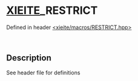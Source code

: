 # [XIEITE](../macros.md)\_RESTRICT
Defined in header [<xieite/macros/RESTRICT.hpp>](../../include/xieite/macros/RESTRICT.hpp)

&nbsp;

## Description
See header file for definitions
